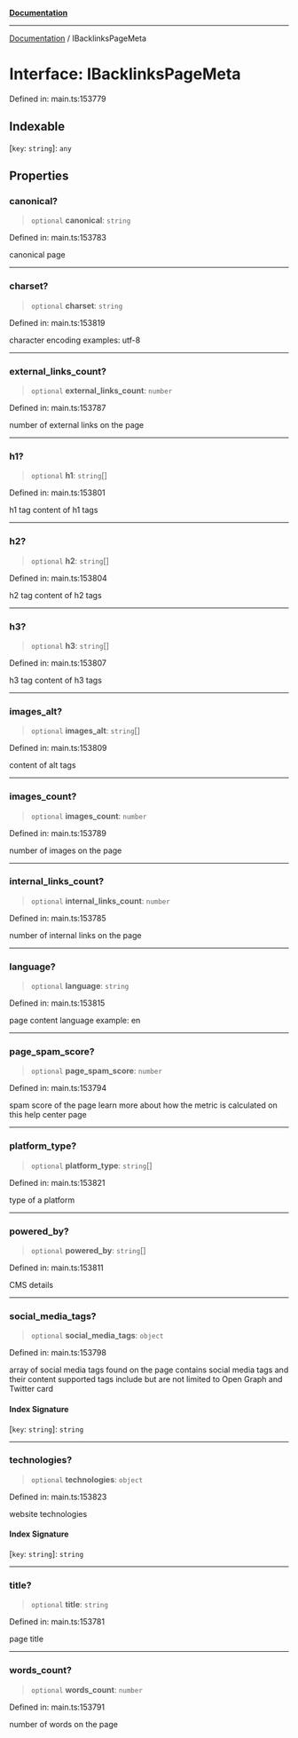 [**Documentation**](../README.md)

***

[Documentation](../README.md) / IBacklinksPageMeta

# Interface: IBacklinksPageMeta

Defined in: main.ts:153779

## Indexable

\[`key`: `string`\]: `any`

## Properties

### canonical?

> `optional` **canonical**: `string`

Defined in: main.ts:153783

canonical page

***

### charset?

> `optional` **charset**: `string`

Defined in: main.ts:153819

character encoding
examples:
utf-8

***

### external\_links\_count?

> `optional` **external\_links\_count**: `number`

Defined in: main.ts:153787

number of external links on the page

***

### h1?

> `optional` **h1**: `string`[]

Defined in: main.ts:153801

h1 tag
content of h1 tags

***

### h2?

> `optional` **h2**: `string`[]

Defined in: main.ts:153804

h2 tag
content of h2 tags

***

### h3?

> `optional` **h3**: `string`[]

Defined in: main.ts:153807

h3 tag
content of h3 tags

***

### images\_alt?

> `optional` **images\_alt**: `string`[]

Defined in: main.ts:153809

content of alt tags

***

### images\_count?

> `optional` **images\_count**: `number`

Defined in: main.ts:153789

number of images on the page

***

### internal\_links\_count?

> `optional` **internal\_links\_count**: `number`

Defined in: main.ts:153785

number of internal links on the page

***

### language?

> `optional` **language**: `string`

Defined in: main.ts:153815

page content language
example:
en

***

### page\_spam\_score?

> `optional` **page\_spam\_score**: `number`

Defined in: main.ts:153794

spam score of the page
learn more about how the metric is calculated on this help center page

***

### platform\_type?

> `optional` **platform\_type**: `string`[]

Defined in: main.ts:153821

type of a platform

***

### powered\_by?

> `optional` **powered\_by**: `string`[]

Defined in: main.ts:153811

CMS details

***

### social\_media\_tags?

> `optional` **social\_media\_tags**: `object`

Defined in: main.ts:153798

array of social media tags found on the page
contains social media tags and their content
supported tags include but are not limited to Open Graph and Twitter card

#### Index Signature

\[`key`: `string`\]: `string`

***

### technologies?

> `optional` **technologies**: `object`

Defined in: main.ts:153823

website technologies

#### Index Signature

\[`key`: `string`\]: `string`

***

### title?

> `optional` **title**: `string`

Defined in: main.ts:153781

page title

***

### words\_count?

> `optional` **words\_count**: `number`

Defined in: main.ts:153791

number of words on the page

